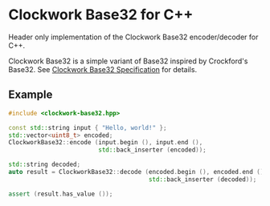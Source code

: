# Clockwork Base32 for C++

Header only implementation of the Clockwork Base32 encoder/decoder for C++.

Clockwork Base32 is a simple variant of Base32 inspired by Crockford's Base32.
See [Clockwork Base32 Specification](https://gist.github.com/szktty/228f85794e4187882a77734c89c384a8) for details.

## Example

```cpp
#include <clockwork-base32.hpp>

const std::string input { "Hello, world!" };
std::vector<uint8_t> encoded;
ClockworkBase32::encode (input.begin (), input.end (),
                         std::back_inserter (encoded));

std::string decoded;
auto result = ClockworkBase32::decode (encoded.begin (), encoded.end (),
                                       std::back_inserter (decoded));

assert (result.has_value ());
```